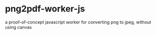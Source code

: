 # png2pdf-worker-js
a proof-of-concept javascript worker for converting png to jpeg, without using canvas
